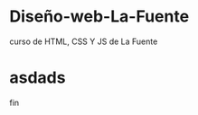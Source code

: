 # Diseño-web-La-Fuente
curso de HTML, CSS Y JS de La Fuente
<h1 class= "sombra-txt"> asdads  </h1>
<HTML> fin </HTML>
